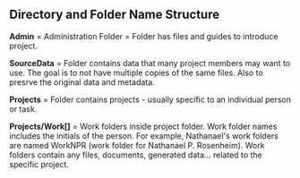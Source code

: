 ## Directory and Folder Name Structure

**Admin**      = Administration Folder = Folder has files and guides to introduce project. 

**SourceData** = Folder contains data that many project members may want to use. 
The goal is to not have multiple copies of the same files. 
Also to presrve the original data and metadata.

**Projects** = Folder contains projects - usually specific to an individual person or task.

**Projects/Work[]** = Work folders inside project folder. Work folder names includes the initials of the person. For example, Nathanael's work folders are named WorkNPR (work folder for Nathanael P. Rosenheim). Work folders contain any files, documents, generated data... related to the specific project.

